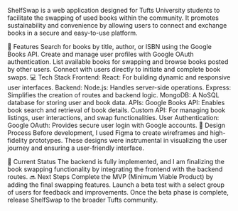 ShelfSwap is a web application designed for Tufts University students to facilitate the swapping of used books within the community. It promotes sustainability and convenience by allowing users to connect and exchange books in a secure and easy-to-use platform.

🌟 Features
Search for books by title, author, or ISBN using the Google Books API.
Create and manage user profiles with Google OAuth authentication.
List available books for swapping and browse books posted by other users.
Connect with users directly to initiate and complete book swaps.
💻 Tech Stack
Frontend:
React: For building dynamic and responsive user interfaces.
Backend:
Node.js: Handles server-side operations.
Express: Simplifies the creation of routes and backend logic.
MongoDB: A NoSQL database for storing user and book data.
APIs:
Google Books API: Enables book search and retrieval of book details.
Custom API: For managing book listings, user interactions, and swap functionalities.
User Authentication:
Google OAuth: Provides secure user login with Google accounts.
🎨 Design Process
Before development, I used Figma to create wireframes and high-fidelity prototypes. These designs were instrumental in visualizing the user journey and ensuring a user-friendly interface.

🚧 Current Status
The backend is fully implemented, and I am finalizing the book swapping functionality by integrating the frontend with the backend routes.
🔜 Next Steps
Complete the MVP (Minimum Viable Product) by adding the final swapping features.
Launch a beta test with a select group of users for feedback and improvements.
Once the beta phase is complete, release ShelfSwap to the broader Tufts community.
